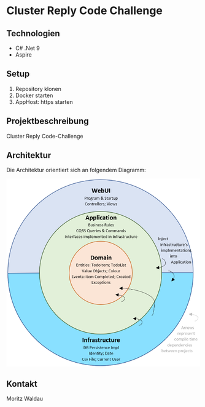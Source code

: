 # Cluster Reply Code Challenge

## Technologien

- C\# .Net 9
- Aspire 

## Setup

1. Repository klonen
2. Docker starten
3. AppHost: https starten

## Projektbeschreibung

Cluster Reply Code-Challenge


## Architektur

Die Architektur orientiert sich an folgendem Diagramm:

![Architecture Diagram](./docs/architecture.png)

## Kontakt

Moritz Waldau




